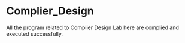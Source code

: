 # Complier_Design <img src="https://visitor-badge.laobi.icu/badge?page_id=iamwatchdogs.Complier_Design" alt="" align="right" />

All the program related to Complier Design Lab here are complied and executed successfully.
